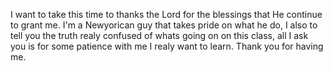 I want to take this time to thanks the Lord for the blessings that He continue to grant me. I'm a Newyorican guy that takes pride on what he do, I also to tell you the truth realy confused of whats going on on this class, all I ask you is for some patience with me I realy want to learn. Thank you for having me.
